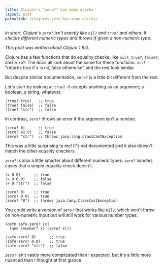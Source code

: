 ```yaml
---
title: Clojure's "zero?" has some quirks
layout: post
permalink: /clojures-zero-has-some-quirks/
---
```

*In short, Clojure's `zero?` isn't exactly like `nil?` and `true?` and others. It checks different numeric types and throws if given a non-numeric type.*

*This post was written about Clojure 1.8.0.*

Clojure has a few functions that do equality checks, like `nil?`, `true?`, `false?`, and `zero?`. The docs all look about the same for these functions. `nil?` "returns true if x is nil, false otherwise" and the rest look similar.

But despite similar documentation, `zero?` is a little bit different from the rest.

Let's start by looking at `true?`. It accepts anything as an argument; a boolean, a string, whatever.

```
(true? true)   ;; true
(true? false)  ;; false
(true? "str")  ;; false
```

In contrast, `zero?` throws an error if the argument isn't a number.

```
(zero? 0)      ;; true
(zero? 42.0)   ;; false
(zero? "str")  ;; throws java.lang.ClassCastException
```

This was a little surprising to me! It's not documented and it also doesn't match the other equality checkers.

`zero?` is also a little smarter about different numeric types. `zero?` handles cases that a simple equality check doesn't.

```
(= 0 0)      ;; true
(= 0 0.0)    ;; false
(= 0 "str")  ;; false

(zero? 0)    ;; true
(zero? 0.0)  ;; true
(zero? "0")  ;; throws java.lang.ClassCastException
```

You could write a version of `zero?` that works like `nil?`, which won't throw on non-numeric input but will still work for various number types.

```
(defn safe-zero? [x]
  (and (number? x) (zero? x)))

(safe-zero? 0)      ;; true
(safe-zero? 0.0)    ;; true
(safe-zero? "str")  ;; false
```

`zero?` isn't vastly more complicated than I expected, but it's a little more nuanced than I thought at first glance.
